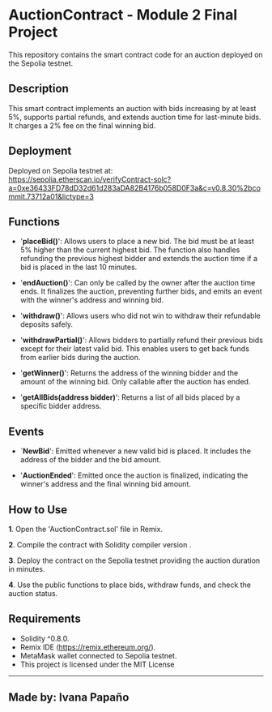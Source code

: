 # AuctionContract - Module 2 Final Project

This repository contains the smart contract code for an auction deployed on the Sepolia testnet.

## Description

This smart contract implements an auction with bids increasing by at least 5%, supports partial refunds, and extends auction time for last-minute bids. 
It charges a 2% fee on the final winning bid.


## Deployment

Deployed on Sepolia testnet at:  
https://sepolia.etherscan.io/verifyContract-solc?a=0xe36433FD78dD32d61d283aDA82B4176b058D0F3a&c=v0.8.30%2bcommit.73712a01&lictype=3


## Functions

- '**placeBid()**':  Allows users to place a new bid. The bid must be at least 5% higher than the current highest bid.
   The function also handles refunding the previous highest bidder and extends the auction time if a bid is placed in the last 10 minutes.
    
- '**endAuction()**': Can only be called by the owner after the auction time ends.
   It finalizes the auction, preventing further bids, and emits an event with the winner's address and winning bid.
  
- '**withdraw()**': Allows users who did not win to withdraw their refundable deposits safely.
  
- '**withdrawPartial()**': Allows bidders to partially refund their previous bids except for their latest valid bid.
   This enables users to get back funds from earlier bids during the auction.
  
- '**getWinner()**': Returns the address of the winning bidder and the amount of the winning bid. Only callable after the auction has ended.

- '**getAllBids(address bidder)**': Returns a list of all bids placed by a specific bidder address.
  

## Events

- `**NewBid**': Emitted whenever a new valid bid is placed. It includes the address of the bidder and the bid amount.

- '**AuctionEnded**': Emitted once the auction is finalized, indicating the winner's address and the final winning bid amount.
  

## How to Use

**1**. Open the 'AuctionContract.sol' file in Remix.

**2**. Compile the contract with Solidity compiler version .

**3**. Deploy the contract on the Sepolia testnet providing the auction duration in minutes.

**4**. Use the public functions to place bids, withdraw funds, and check the auction status.


## Requirements

- Solidity ^0.8.0.
- Remix IDE (https://remix.ethereum.org/).
- MetaMask wallet connected to Sepolia testnet.
- This project is licensed under the MIT License



---

## Made by: Ivana Papaño ##
